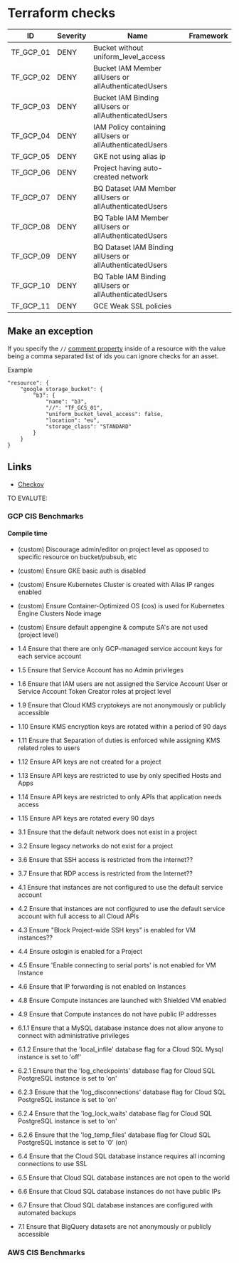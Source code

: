 # Terraform checks

|ID|Severity|Name|Framework
|---|---|---|---|
|TF_GCP_01|DENY|Bucket without uniform_level_access|   |
|TF_GCP_02|DENY|Bucket IAM Member allUsers or allAuthenticatedUsers|   |
|TF_GCP_03|DENY|Bucket IAM Binding allUsers or allAuthenticatedUsers|   |
|TF_GCP_04|DENY|IAM Policy containing allUsers or allAuthenticatedUsers|   |
|TF_GCP_05|DENY|GKE not using alias ip|   |
|TF_GCP_06|DENY|Project having auto-created network|   |
|TF_GCP_07|DENY|BQ Dataset IAM Member allUsers or allAuthenticatedUsers|   |
|TF_GCP_08|DENY|BQ Table IAM Member allUsers or allAuthenticatedUsers|   |
|TF_GCP_09|DENY|BQ Dataset IAM Binding allUsers or allAuthenticatedUsers|   |
|TF_GCP_10|DENY|BQ Table IAM Binding allUsers or allAuthenticatedUsers|   |
|TF_GCP_11|DENY|GCE Weak SSL policies|   |


## Make an exception

If you specify the `//` [comment property](https://www.terraform.io/docs/configuration/syntax-json.html#comment-properties) inside of a resource with the value being a comma separated list of ids you can ignore checks for an asset.

Example
```
"resource": {
    "google_storage_bucket": {
        "b3": {
            "name": "b3",
            "//": "TF_GCS_01",
            "uniform_bucket_level_access": false,
            "location": "eu",
            "storage_class": "STANDARD"
        }
    }
}
```

## Links

* [Checkov](https://github.com/bridgecrewio/checkov/tree/master/checkov/terraform/checks/resource/gcp)









TO EVALUTE:

### GCP CIS Benchmarks

#### Compile time

* (custom) Discourage admin/editor on project level as opposed to specific resource on bucket/pubsub, etc
* (custom) Ensure GKE basic auth is disabled
* (custom) Ensure Kubernetes Cluster is created with Alias IP ranges enabled
* (custom) Ensure Container-Optimized OS (cos) is used for Kubernetes Engine Clusters Node image
* (custom) Ensure default appengine & compute SA's are not used (project level)

* 1.4 Ensure that there are only GCP-managed service account keys for each service account
* 1.5 Ensure that Service Account has no Admin privileges
* 1.6 Ensure that IAM users are not assigned the Service Account User or Service Account Token Creator roles at project level
* 1.9 Ensure that Cloud KMS cryptokeys are not anonymously or publicly accessible
* 1.10 Ensure KMS encryption keys are rotated within a period of 90 days
* 1.11 Ensure that Separation of duties is enforced while assigning KMS related roles to users
* 1.12 Ensure API keys are not created for a project
* 1.13 Ensure API keys are restricted to use by only specified Hosts and Apps
* 1.14 Ensure API keys are restricted to only APIs that application needs access
* 1.15 Ensure API keys are rotated every 90 days
* 3.1 Ensure that the default network does not exist in a project
* 3.2 Ensure legacy networks do not exist for a project
* 3.6 Ensure that SSH access is restricted from the internet??
* 3.7 Ensure that RDP access is restricted from the Internet??
* 4.1 Ensure that instances are not configured to use the default service account
* 4.2 Ensure that instances are not configured to use the default service account with full access to all Cloud APIs
* 4.3 Ensure "Block Project-wide SSH keys" is enabled for VM instances??
* 4.4 Ensure oslogin is enabled for a Project
* 4.5 Ensure 'Enable connecting to serial ports' is not enabled for VM Instance
* 4.6 Ensure that IP forwarding is not enabled on Instances
* 4.8 Ensure Compute instances are launched with Shielded VM enabled
* 4.9 Ensure that Compute instances do not have public IP addresses
* 6.1.1 Ensure that a MySQL database instance does not allow anyone to connect with administrative privileges
* 6.1.2 Ensure that the 'local_infile' database flag for a Cloud SQL Mysql instance is set to 'off'
* 6.2.1 Ensure that the 'log_checkpoints' database flag for Cloud SQL PostgreSQL instance is set to 'on'
* 6.2.3 Ensure that the 'log_disconnections' database flag for Cloud SQL PostgreSQL instance is set to 'on'
* 6.2.4 Ensure that the 'log_lock_waits' database flag for Cloud SQL PostgreSQL instance is set to 'on'
* 6.2.6 Ensure that the 'log_temp_files' database flag for Cloud SQL PostgreSQL instance is set to '0' (on)
* 6.4 Ensure that the Cloud SQL database instance requires all incoming connections to use SSL
* 6.5 Ensure that Cloud SQL database instances are not open to the world
* 6.6 Ensure that Cloud SQL database instances do not have public IPs
* 6.7 Ensure that Cloud SQL database instances are configured with automated backups
* 7.1 Ensure that BigQuery datasets are not anonymously or publicly accessible

### AWS CIS Benchmarks
